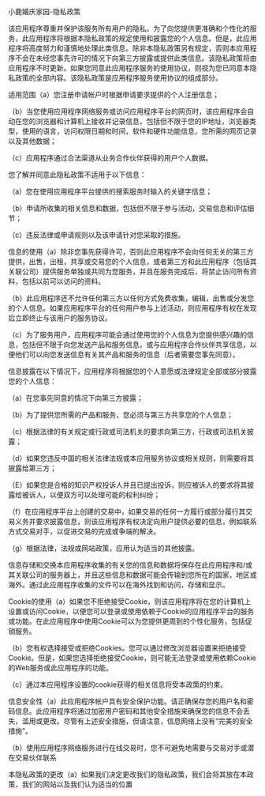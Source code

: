 
小鹿婚庆家园-隐私政策 

该应用程序尊重并保护该服务所有用户的隐私。为了向您提供更准确和个性化的服务，此应用程序将根据本隐私政策的规定使用和披露您的个人信息。但是，此应用程序将高度努力和谨慎地处理此类信息。除非本隐私政策另有规定，否则本应用程序不会在未经您事先许可的情况下向第三方披露或提供此类信息。该隐私政策将由应用程序不时更新。如果您同意此应用程序服务的使用协议，则视为您已同意本隐私政策的全部内容。该隐私政策是应用程序服务使用协议的组成部分。

适用范围（a）您注册申请帐户时根据申请要求提供的个人注册信息；

（b）当您使用应用程序网络服务或访问应用程序平台的网页时，该应用程序会自动在您的浏览器和计算机上接收并记录信息，包括但不限于您的IP地址，浏览器类型，使用的语言，访问权限日期和时间，软件和硬件功能信息，您所需的网页记录以及其他数据；

（c）应用程序通过合法渠道从业务合作伙伴获得的用户个人数据。

您了解并同意此隐私政策不适用于以下信息：

（a）您在使用应用程序平台提供的搜索服务时输入的关键字信息；

（b）申请所收集的相关信息和数据，包括但不限于参与活动，交易信息和评估细节；

（c）违反法律或申请规则以及该申请针对您采取的措施。

信息的使用（a）除非您事先获得许可，否则此应用程序不会向任何无关的第三方提供，出售，出租，共享或交易您的个人信息，或者第三方和此应用程序（包括其关联公司）提供服务单独或共同为您服务，并且在服务完成后，将禁止访问所有资料，包括以前可以访问的资料。

（b）此应用程序还不允许任何第三方以任何方式免费收集，编辑，出售或分发您的个人信息。如果应用程序平台的任何用户参与上述活动，则应用程序有权在发现后立即终止与该用户的服务协议。

（c）为了服务用户，应用程序可能会通过使用您的个人信息为您提供感兴趣的信息，包括但不限于向您发送产品和服务信息，或与应用程序合作伙伴共享信息，以便他们可以向您发送信息有关其产品和服务的信息（后者需要您事先同意）。

信息披露在以下情况下，应用程序将根据您的个人意愿或法律规定全部或部分披露您的个人信息：

（a）在您事先同意的情况下向第三方披露；

（b）为了提供您所需的产品和服务，您必须与第三方共享您的个人信息；

（c）根据法律的有关规定或行政或司法机关的要求向第三方，行政或司法机关披露；

（d）如果您违反中国的相关法律法规或本应用服务协议或相关规则，则需要将其披露给第三方；

（E）如果您是合格的知识产权投诉人并且已提出投诉，则应被诉人的要求将其披露给被诉人，以便双方可以处理可能的权利纠纷；

（f）在应用程序平台上创建的交易中，如果交易的任何一方履行或部分履行其交易义务并要求披露信息，则该应用程序有权决定向用户提供必要的信息，例如联系方式交易对手，以促进交易的完成或争端的解决。

（g）根据法律，法规或网站政策，应用认为适当的其他披露。

信息存储和交换本应用程序收集的有关您的信息和数据将保存在此应用程序和/或其关联公司的服务器上，并且这些信息和数据可能会传输到您所在的国家，地区或海外。通过此应用程序收集的文件可以在海外找到和访问，存储和显示。

Cookie的使用（a）如果您不拒绝接受Cookie，则该应用程序将在您的计算机上设置或访问Cookie，以便您可以登录或使用依赖于Cookie的应用程序平台的服务或功能。在此应用程序中使用Cookie可以为您提供更周到的个性化服务，包括促销服务。

（b）您有权选择接受或拒绝Cookies。您可以通过修改浏览器设置来拒绝接受Cookie。但是，如果您选择拒绝接受Cookie，则可能无法登录或使用依赖Cookie的Web服务或此应用程序的功能。

（c）通过本应用程序设置的cookie获得的相关信息将受本政策的约束。

信息安全性（a）此应用程序帐户具有安全保护功能。请正确保存您的用户名和密码信息。此应用程序将通过加密用户密码和其他安全措施来确保您的信息不会丢失，滥用或更改。尽管有上述安全措施，但请注意，信息网络上没有“完美的安全措施”。

（b）使用应用程序网络服务进行在线交易时，您不可避免地需要与交易对手或潜在交易伙伴联系

本隐私政策的更改（a）如果我们决定更改我们的隐私政策，我们会将其放在本政策，我们的网站以及我们认为适当的位置

